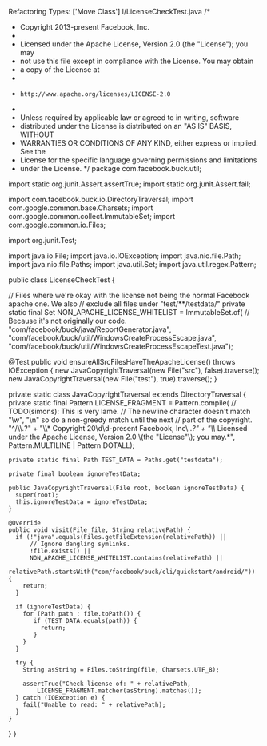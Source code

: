 Refactoring Types: ['Move Class']
l/LicenseCheckTest.java
/*
 * Copyright 2013-present Facebook, Inc.
 *
 * Licensed under the Apache License, Version 2.0 (the "License"); you may
 * not use this file except in compliance with the License. You may obtain
 * a copy of the License at
 *
 *     http://www.apache.org/licenses/LICENSE-2.0
 *
 * Unless required by applicable law or agreed to in writing, software
 * distributed under the License is distributed on an "AS IS" BASIS, WITHOUT
 * WARRANTIES OR CONDITIONS OF ANY KIND, either express or implied. See the
 * License for the specific language governing permissions and limitations
 * under the License.
 */
package com.facebook.buck.util;

import static org.junit.Assert.assertTrue;
import static org.junit.Assert.fail;

import com.facebook.buck.io.DirectoryTraversal;
import com.google.common.base.Charsets;
import com.google.common.collect.ImmutableSet;
import com.google.common.io.Files;

import org.junit.Test;

import java.io.File;
import java.io.IOException;
import java.nio.file.Path;
import java.nio.file.Paths;
import java.util.Set;
import java.util.regex.Pattern;

public class LicenseCheckTest {

  // Files where we're okay with the license not being the normal Facebook apache one. We also
  // exclude all files under "test/**/testdata/"
  private static final Set<String> NON_APACHE_LICENSE_WHITELIST = ImmutableSet.of(
      // Because it's not originally our code.
      "com/facebook/buck/java/ReportGenerator.java",
      "com/facebook/buck/util/WindowsCreateProcessEscape.java",
      "com/facebook/buck/util/WindowsCreateProcessEscapeTest.java");

  @Test
  public void ensureAllSrcFilesHaveTheApacheLicense() throws IOException {
    new JavaCopyrightTraversal(new File("src"), false).traverse();
    new JavaCopyrightTraversal(new File("test"), true).traverse();
  }

  private static class JavaCopyrightTraversal extends DirectoryTraversal {
    private static final Pattern LICENSE_FRAGMENT = Pattern.compile(
        // TODO(simons): This is very lame.
        // The newline character doesn't match "\w", "\\n" so do a non-greedy match until the next
        // part of the copyright.
        "^/\\\\*.*?" +
        "\\\\* Copyright 20\\d\\d-present Facebook, Inc\\..*?" +
        "\\\\* Licensed under the Apache License, Version 2.0 \\(the \"License\"\\); you may.*",
        Pattern.MULTILINE | Pattern.DOTALL);

    private static final Path TEST_DATA = Paths.get("testdata");

    private final boolean ignoreTestData;

    public JavaCopyrightTraversal(File root, boolean ignoreTestData) {
      super(root);
      this.ignoreTestData = ignoreTestData;
    }

    @Override
    public void visit(File file, String relativePath) {
      if (!"java".equals(Files.getFileExtension(relativePath)) ||
          // Ignore dangling symlinks.
          !file.exists() ||
          NON_APACHE_LICENSE_WHITELIST.contains(relativePath) ||
          relativePath.startsWith("com/facebook/buck/cli/quickstart/android/")) {
        return;
      }

      if (ignoreTestData) {
        for (Path path : file.toPath()) {
           if (TEST_DATA.equals(path)) {
             return;
           }
        }
      }

      try {
        String asString = Files.toString(file, Charsets.UTF_8);

        assertTrue("Check license of: " + relativePath,
            LICENSE_FRAGMENT.matcher(asString).matches());
      } catch (IOException e) {
        fail("Unable to read: " + relativePath);
      }
    }
  }
}
